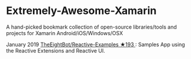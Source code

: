 # Extremely-Awesome-Xamarin

A hand-picked bookmark collection of open-source libraries/tools and projects for Xamarin Android/iOS/Windows/OSX

January 2019
<a href="https://github.com/TheEightBot/Reactive-Examples">TheEightBot/Reactive-Examples ★193 </a>: Samples App using the Reactive Extensions and Reactive UI.</li>
